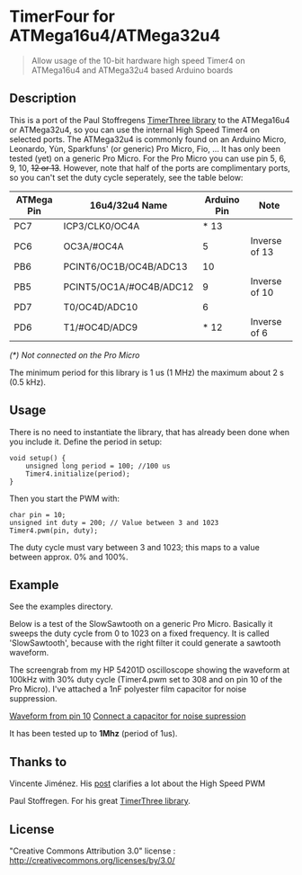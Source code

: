 # TimerFour for ATMega16u4/ATMega32u4
> Allow usage of the 10-bit hardware high speed Timer4 on ATMega16u4 and ATMega32u4 based Arduino boards

## Description
This is a port of the Paul Stoffregens [TimerThree library](https://github.com/PaulStoffregen/TimerThree) to the ATMega16u4 or ATMega32u4, so you can use the internal High Speed Timer4 on selected ports. The ATMega32u4 is commonly found on an Arduino Micro, Leonardo, Yùn, Sparkfuns' (or generic) Pro Micro, Fio, ...
It has only been tested (yet) on a generic Pro Micro. For the Pro Micro you can use pin 5, 6, 9, 10, ~~12 or 13~~. However, note that half of the ports are complimentary ports, so you can't set the duty cycle seperately, see the table below:

| ATMega Pin |     16u4/32u4 Name      | Arduino Pin |     Note      |
|------------|-------------------------|-------------|---------------|
| PC7        | ICP3/CLK0/OC4A          |        \* 13 |               |
| PC6        | OC3A/#OC4A              |           5 | Inverse of 13 |
| PB6        | PCINT6/OC1B/OC4B/ADC13  |          10 |               |
| PB5        | PCINT5/OC1A/#OC4B/ADC12 |           9 | Inverse of 10 |
| PD7        | T0/OC4D/ADC10           |           6 |               |
| PD6        | T1/#OC4D/ADC9           |        \* 12 | Inverse of 6  |
*(\*) Not connected on the Pro Micro*

The minimum period for this library is 1 us (1 MHz) the maximum about 2 s (0.5 kHz).

## Usage
There is no need to instantiate the library, that has already been done when you include it. Define the period in setup:
```
void setup() {
	unsigned long period = 100; //100 us
    Timer4.initialize(period); 
}
```

Then you start the PWM with:
```	
char pin = 10;
unsigned int duty = 200; // Value between 3 and 1023
Timer4.pwm(pin, duty);
```
The duty cycle must vary between 3 and 1023; this maps to a value between approx. 0% and 100%.

## Example
See the examples directory. 

Below is a test of the SlowSawtooth on a generic Pro Micro. Basically it sweeps the duty cycle from 0 to 1023 on a fixed frequency. It is called 'SlowSawtooth', because with the right filter it could generate a sawtooth waveform.

The screengrab from my HP 54201D oscilloscope showing the waveform at 100kHz with 30% duty cycle (Timer4.pwm set to 308 and on pin 10 of the Pro Micro). I've attached a 1nF polyester film capacitor for noise suppression.

[Waveform from pin 10](screengrab-100kHz-30pct.png)
[Connect a capacitor for noise supression](promicro.jpg)

It has been tested up to **1Mhz** (period of 1us). 

## Thanks to
Vincente Jiménez. His [post](http://r6500.blogspot.com/2014/12/fast-pwm-on-arduino-leonardo.html) clarifies a lot about the High Speed PWM

Paul Stoffregen. For his great [TimerThree library](https://github.com/PaulStoffregen/TimerThree).

## License
"Creative Commons Attribution 3.0" license : http://creativecommons.org/licenses/by/3.0/